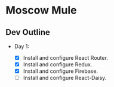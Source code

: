 # Moscow Mule

## Dev Outline

- Day 1:

  - [x] Install and configure React Router.
  - [x] Install and configure Redux.
  - [x] Install and configure Firebase.
  - [ ] Install and configure React-Daisy.
